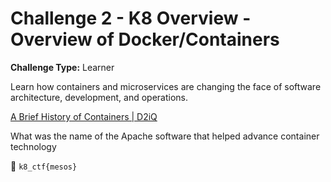 # Challenge 2 - K8 Overview - Overview of Docker/Containers

**Challenge Type:** Learner

Learn how containers and microservices are changing the face of software architecture, development, and operations.

[A Brief History of Containers | D2iQ](https://d2iq.com/blog/brief-history-containers)

What was the name of the Apache software that helped advance container technology

 🏁 `k8_ctf{mesos}`
